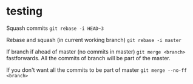 # testing

Squash commits
```git rebase -i HEAD~3```

Rebase and squash (in current working branch)
```git rebase -i master```

If branch if ahead of master (no commits in master)
```git merge <branch>```
fastforwards. All the commits of branch will be part of the master.

If you don't want all the commits to be part of master
```git merge --no-ff <branch>```


